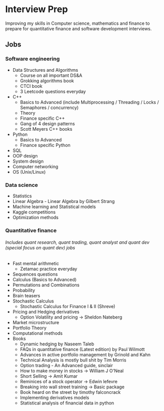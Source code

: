# Interview Prep

Improving my skills in Computer science, mathematics and finance to prepare for quantitative finance and software development interviews.

## Jobs

### Software engineering
- Data Structures and Algorithms
	- Course on all important DS&A
	- Grokking algorithms book
	- CTCI book
	- 3 Leetcode questions everyday
- C++
    - Basics to Advanced (include Multiprocessing / Threading / Locks / Semaphores / concurrency)
    - Theory
    - Finance specific C++
    - Gang of 4 design patterns
    - Scott Meyers C++ books
- Python
    - Basics to Advanced
    - Finance specific Python
- SQL
- OOP design
- System design
- Computer networking
- OS (Unix/Linux)

### Data science

- Statistics
- Linear Algebra - Linear Algebra by Gilbert Strang
- Machine learning and Statistical models
- Kaggle competitions
- Optimization methods


### Quantitative finance
###### Includes quant research, quant trading, quant analyst and quant dev (special focus on quant dev) jobs

- Fast mental arithmetic
	- Zetamac practice everyday
- Sequences questions
- Calculus (Basics to Advanced)
- Permutations and Combinations
- Probability
- Brain teasers
- Stochastic Calculus 
    - Stochastic Calculus for Finance I & II (Shreve)
- Pricing and Hedging derivatives 
    - Option Volatility and pricing -> Sheldon Nateberg
- Market microstructure
- Portfolio Theory
- Computational methods
- Books
    - Dynamic hedging by Naseem Taleb
    - FAQs in quantitative finance (Latest edition) by Paul Wilmott
    - Advances in active portfolio management by Grinold and Kahn
    - Technical Analysis is mostly bull shit by Tim Morris
    - Option trading - An Advanced guide, sinclair
    - How to make money in stocks -> William J O'Neal
    - Short Selling -> Amit Kumar
    - Reminices of a stock operator -> Edwin lefevre
    - Breaking into wall street training -> Basic package
    - Book heard on the street by timothy falconcrack
    - Implementing derivatives models
    - Statistical analysis of financial data in python
